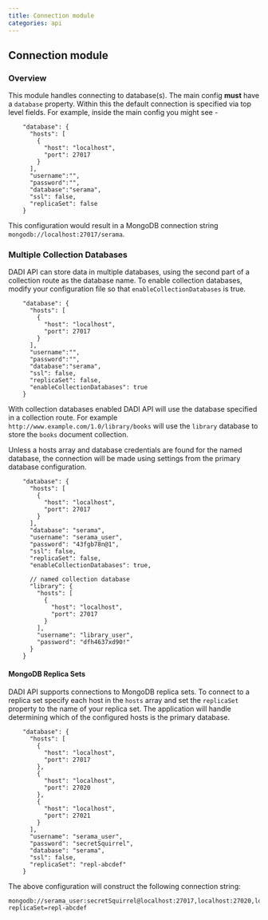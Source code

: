 ```yaml
---
title: Connection module
categories: api
---
```


## Connection module

### Overview

This module handles connecting to database(s). The main config **must** have a `database` property.  Within this the default connection is specified via top level fields. For example, inside the main config you might see -

```
    "database": {
      "hosts": [
        {
          "host": "localhost",
          "port": 27017
        }
      ],
      "username":"",
      "password":"",
      "database":"serama",
      "ssl": false,
      "replicaSet": false
    }
```

This configuration would result in a MongoDB connection string `mongodb://localhost:27017/serama`.

### Multiple Collection Databases

DADI API can store data in multiple databases, using the second part of a collection route as the database name. To enable collection databases, modify your configuration file so that `enableCollectionDatabases` is true.

```
    "database": {
      "hosts": [
        {
          "host": "localhost",
          "port": 27017
        }
      ],
      "username":"",
      "password":"",
      "database":"serama",
      "ssl": false,
      "replicaSet": false,
      "enableCollectionDatabases": true
    }
```

With collection databases enabled DADI API will use the database specified in a collection route. For example `http://www.example.com/1.0/library/books` will use the `library` database to store the `books` document collection.

Unless a hosts array and database credentials are found for the named database, the connection will be made using settings from the primary database configuration.

```
    "database": {
      "hosts": [
        {
          "host": "localhost",
          "port": 27017
        }
      ],
      "database": "serama",
      "username": "serama_user",
      "password": "43fgb78n@1",
      "ssl": false,
      "replicaSet": false,
      "enableCollectionDatabases": true,

      // named collection database
      "library": {
        "hosts": [
          {
            "host": "localhost",
            "port": 27017
          }
        ],
        "username": "library_user",
        "password": "dfh4637xd90!"
      }
    }
```

#### MongoDB Replica Sets

DADI API supports connections to MongoDB replica sets. To connect to a replica set specify each host in the `hosts` array and set the `replicaSet` property to the name of your replica set. The application will handle determining which of the configured hosts is the primary database.

```
    "database": {
      "hosts": [
        {
          "host": "localhost",
          "port": 27017
        },
        {
          "host": "localhost",
          "port": 27020
        },
        {
          "host": "localhost",
          "port": 27021
        }
      ],
      "username": "serama_user",
      "password": "secretSquirrel",
      "database": "serama",
      "ssl": false,
      "replicaSet": "repl-abcdef"
    }
```

The above configuration will construct the following connection string:

```
mongodb://serama_user:secretSquirrel@localhost:27017,localhost:27020,localhost:27021/serama?replicaSet=repl-abcdef
```
